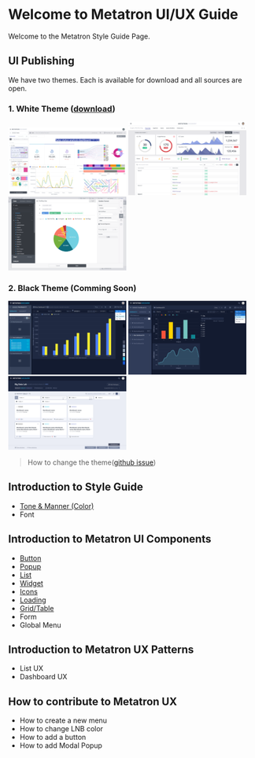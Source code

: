 Welcome to Metatron UI/UX Guide
==================================
Welcome to the Metatron Style Guide Page. 

UI Publishing
---
We have two themes. Each is available for download and all sources are open.

### 1. White Theme ([download](https://metatron-app.github.io/metatron-style-library/publishing/html/@index.html))
<p float="left">
<img width="240px" src="/docs/guide/img/white01.png" alt="Dark" title="Dark Thema">
<img width="240px" src="/docs/guide/img/white03.png" alt="Dark" title="Dark Thema">
<img width="240px" src="/docs/guide/img/white02.png" alt="Dark" title="Dark Thema">
</p>


### 2. Black Theme (Comming Soon)
<p float="left">
<img width="240px" src="/docs/guide/img/black01.png" alt="Dark" title="Dark Thema">
<img width="240px" src="/docs/guide/img/black02.png" alt="Dark" title="Dark Thema">
<img width="240px" src="/docs/guide/img/black03.png" alt="Dark" title="Dark Thema">
</p>


> How to change the theme([github issue](https://github.com/metatron-app/metatron-discovery/issues/2388))

Introduction to Style Guide
---
- [Tone & Manner (Color)](https://metatron-app.github.io/metatron-style-library/guide/part00/tonandmanner.html)
- Font

Introduction to Metatron UI Components
---
- [Button](https://metatron-app.github.io/metatron-style-library/guide/part01/button.html)
- [Popup](https://metatron-app.github.io/metatron-style-library/guide/part01/popup.html)
- [List](https://metatron-app.github.io/metatron-style-library/guide/part01/list.html)
- [Widget](https://metatron-app.github.io/metatron-style-library/guide/part01/widget.html)
- [Icons](https://metatron-app.github.io/metatron-style-library/guide/part01/icons.html)
- [Loading](https://metatron-app.github.io/metatron-style-library/guide/part01/loading.html)
- [Grid/Table](/docs/guide/part01/grid.html)
- Form
- Global Menu

Introduction to Metatron UX Patterns
---
- List UX
- Dashboard UX

How to contribute to Metatron UX
---
- How to create a new menu
- How to change LNB color
- How to add a button
- How to add Modal Popup